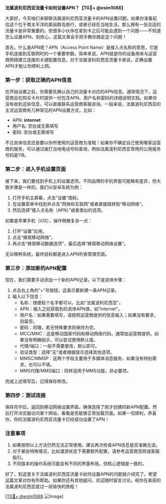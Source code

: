 **法属波利尼西亚流量卡如何设置APN？【TG💪+ @esim1088】**

大家好，今天咱们来聊聊法属波利尼西亚流量卡的APN设置问题。如果你准备前往这个位于南太平洋的美丽群岛旅行，或者已经在当地生活，那么拥有一张合适的流量卡是非常重要的。但很多小伙伴在拿到卡之后可能会遇到一个问题——不知道怎么设置APN。别担心，这篇文章会手把手教你搞定这个问题！

首先，什么是APN呢？APN（Access Point Name）是接入点名称的意思，它是手机连接到互联网时的一个重要参数。简单来说，APN就是你的设备用来与运营商网络建立连接的关键配置信息。对于法属波利尼西亚流量卡来说，正确设置APN才能让你顺利上网。

### **第一步：获取正确的APN信息**
在开始设置之前，你需要先确认自己的流量卡对应的APN信息。通常情况下，运营商会在购买卡片时提供一份包含APN、用户名和密码的详细说明文档。如果你没有收到这些信息，可以直接联系运营商客服咨询。一般来说，法属波利尼西亚的主流运营商有几种常见的APN设置方式，比如：

- APN: **internet**
- 用户名: 空白或无需填写
- 密码: 空白或无需填写

不过具体信息还是要以你所使用的运营商为准哦！如果你不确定自己使用哪家运营商的服务，可以通过拨打当地电话号码查询，例如法属波利尼西亚常用的公用服务号码是118。

### **第二步：进入手机设置页面**
接下来，我们要找到手机上的设置选项。不同品牌的手机界面可能略有差异，但大致步骤是一样的。我们以安卓系统为例：

1. 打开手机主屏幕，点击“设置”图标。
2. 在设置菜单中找到并点击“网络和互联网”或者直接跳转到“移动网络”。
3. 然后选择“接入点名称（APN）”或者类似的选项。

如果是苹果手机（iOS），操作稍微复杂一点：

1. 打开“设置”应用。
2. 点击“蜂窝移动网络”。
3. 再点击“蜂窝移动数据选项”，最后选择“蜂窝移动网络设置”。

无论哪种系统，最终目标都是进入APN列表管理页面。

### **第三步：添加新的APN配置**
现在，我们需要手动添加一个新的APN记录。以下是具体步骤：

1. 点击右上角的“+”号按钮，这表示要新建一条APN记录。
2. 输入以下信息：
   - 名称：随便起个名字都可以，比如“法属波利尼西亚”。
   - APN：输入之前获取到的具体APN值，如“internet”。
   - 用户名：如果需要填写，请按照运营商提供的信息输入；如果没有要求，则留空。
   - 密码：同理，若无特殊要求则保持为空。
   - MCC/MNC：这是移动国家代码和移动网络代码，通常由运营商提供。如果没有明确指示，可以尝试使用默认值。
   - 代理/端口：一般不需要更改，默认即可。
   - 验证类型：选择“无”或者根据提示选择其他选项。
   - MMSC/MMSP：这两个字段主要用于多媒体消息服务，如果没有特别需求，也可以不填。
   - MMS代理/MMS端口：同样适用于MMS功能，非必要项。

完成上述填写后，记得保存修改。

### **第四步：测试连接**
保存完毕后，返回到移动网络设置界面，确保选择了刚才创建的新APN配置。然后打开浏览器访问某个网站，看看是否能够正常加载页面。如果一切顺利，恭喜你，你的法属波利尼西亚流量卡已经成功设置了APN！

### **注意事项**
1. 如果按照以上方法仍然无法正常使用，建议再次检查APN信息是否准确无误。
2. 对于某些特殊情况，比如漫游状态下需要额外配置，请参考运营商官网或客服指引。
3. 不同版本的操作系统可能会有不同的界面布局，但核心逻辑是一致的。

好了，到这里关于法属波利尼西亚流量卡如何设置APN的问题就介绍完了。希望这篇文章对你有所帮助。如果你还有其他疑问，欢迎随时留言讨论。祝你在美丽的法属波利尼西亚度过一段愉快的旅程！

[[TG💪+ @esim1088](https://t.me/s/esim1088) ![Image](https://i.postimg.cc/4NQfJmqS/Snipaste-2025-05-13-00-14-12.png)]